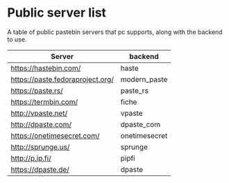 # Public server list

A table of public pastebin servers that pc supports, along with the backend to use.

| Server | backend |
| ------ | ------- |
| https://hastebin.com/            | haste         |
| https://paste.fedoraproject.org/ | modern_paste  |
| https://paste.rs/                | paste_rs      |
| https://termbin.com/             | fiche         |
| http://vpaste.net/               | vpaste        |
| http://dpaste.com/               | dpaste_com    |
| https://onetimesecret.com/       | onetimesecret |
| http://sprunge.us/               | sprunge       |
| http://p.ip.fi/                  | pipfi         |
| https://dpaste.de/               | dpaste        |
